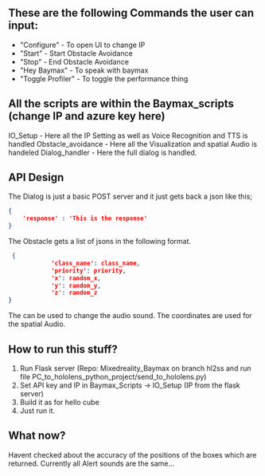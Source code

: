 ## These are the following Commands the user can input: 
- "Configure" - To open UI to change IP 
- "Start" - Start Obstacle Avoidance
- "Stop" - End Obstacle Avoidance
- "Hey Baymax" - To speak with baymax
- "Toggle Profiler" - To toggle the performance thing

## All the scripts are within the Baymax_scripts (change IP and azure key here)
IO_Setup - Here all the IP Setting as well as Voice Recognition and TTS is handled
Obstacle_avoidance - Here all the Visualization and spatial Audio is handeled
Dialog_handler - Here the full dialog is handled.  

## API Design 
The Dialog is just a basic POST server and it just gets back a json like this; 
```json
{
    'response' : 'This is the response'
}
```


The Obstacle gets a list of jsons in the following format. 
```json
 {
            'class_name': class_name,
            'priority': priority,
            'x': random_x,
            'y': random_y,
            'z': random_z
}
```
The can be used to change the audio sound. The coordinates are used for the spatial Audio.


## How to run this stuff?
1. Run Flask server (Repo: Mixedreality_Baymax on branch hl2ss and run file PC_to_hololens_python_project/send_to_hololens.py)
2. Set API key and IP in Baymax_Scripts -> IO_Setup (IP from the flask server) 
3. Build it as for hello cube 
4. Just run it. 

## What now? 
Havent checked about the accuracy of the positions of the boxes which are returned. 
Currently all Alert sounds are the same... 
